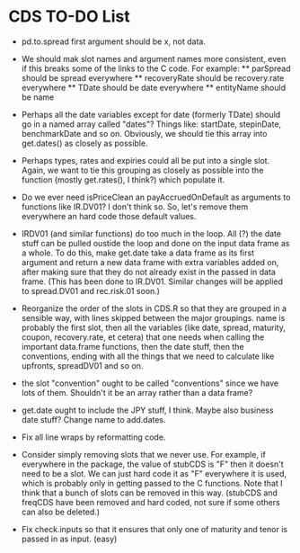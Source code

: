 CDS TO-DO List
========================================================
* pd.to.spread first argument should be x, not data.
* We should mak slot names and argument names more consistent, even if this breaks some of the links to the C code. For example:
** parSpread should be spread everywhere
** recoveryRate should be recovery.rate everywhere
** TDate should be date everywhere
** entityName should be name

* Perhaps all the date variables except for date (formerly TDate) should go in a named array called "dates"? Things like: startDate, stepinDate, benchmarkDate and so on. Obviously, we should tie this array into get.dates() as closely as possible.

* Perhaps types, rates and expiries could all be put into a single slot. Again, we want to tie this grouping as closely as possible into the function (mostly get.rates(), I think?) which populate it.

* Do we ever need isPriceClean an payAccruedOnDefault as arguments to functions like IR.DV01? I don't think so. So, let's remove them everywhere an hard code those default values.

* IRDV01 (and similar functions) do too much in the loop. All (?) the date stuff can be pulled oustide the loop and done on the input data frame as a whole. To do this, make get.date take a data frame as its first argument and return a new data frame with extra variables added on, after making sure that they do not already exist in the passed in data frame. (This has been done to IR.DV01. Similar changes will be applied to spread.DV01 and rec.risk.01 soon.)

* Reorganize the order of the slots in CDS.R so that they are grouped in a sensible way, with lines skipped between the major groupings. name is probably the first slot, then all the variables (like date, spread, maturity, coupon, recovery.rate, et cetera) that one needs when calling the important data.frame functions, then the date stuff, then the conventions, ending with all the things that we need to calculate like upfronts, spreadDV01 and so on.

* the slot "convention" ought to be called "conventions" since we have lots of them. Shouldn't it be an array rather than a data frame?

* get.date ought to include the JPY stuff, I think. Maybe also business date stuff? Change name to add.dates.

* Fix all line wraps by reformatting code.

* Consider simply removing slots that we never use. For example, if everywhere in the package, the value of stubCDS is "F" then it doesn't need to be a slot. We can just hard code it as "F" everywhere it is used, which is probably only in getting passed to the C functions. Note that I think that a bunch of slots can be removed in this way. (stubCDS and freqCDS have been removed and hard coded, not sure if some others can also be deleted.)

* Fix check.inputs so that it ensures that only one of maturity and tenor is passed in as input. (easy)
